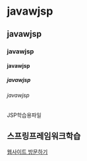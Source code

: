 # javawjsp
## javawjsp
### javawjsp
#### javawjsp
##### javawjsp
###### javawjsp

JSP학습용파일

<h2>스프링프레임워크학습</h2>
<div>
  <a href="http://49.142.157.251:9090/green2209J_04" target="_blank" /> 웹사이트 방문하기 </a>
</div>
